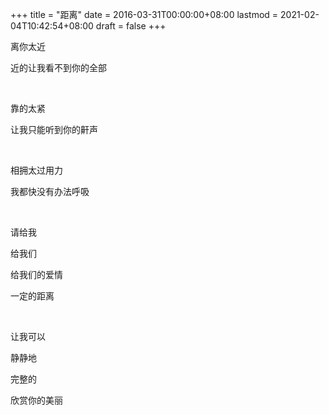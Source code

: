 +++
title = "距离"
date = 2016-03-31T00:00:00+08:00
lastmod = 2021-02-04T10:42:54+08:00
draft = false
+++

离你太近

近的让我看不到你的全部

<br />

靠的太紧

让我只能听到你的鼾声

<br />

相拥太过用力

我都快没有办法呼吸

<br />

请给我

给我们

给我们的爱情

一定的距离

<br />

让我可以

静静地

完整的

欣赏你的美丽
